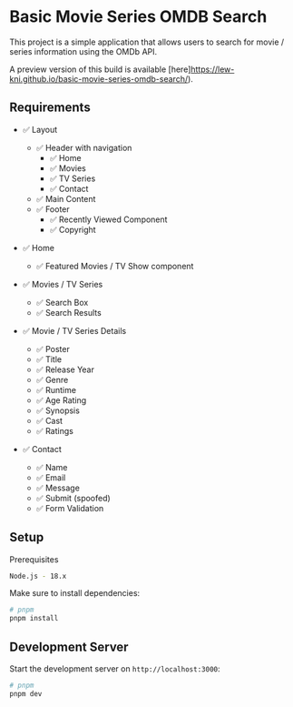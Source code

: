 # Basic Movie Series OMDB Search

This project is a simple application that allows users to search for movie / series information using the OMDb API.

A preview version of this build is available [here]https://lew-kni.github.io/basic-movie-series-omdb-search/).

## Requirements

- ✅ Layout

  - ✅ Header with navigation
    - ✅ Home
    - ✅ Movies
    - ✅ TV Series
    - ✅ Contact
  - ✅ Main Content
  - ✅ Footer
    - ✅ Recently Viewed Component
    - ✅ Copyright

- ✅ Home

  - ✅ Featured Movies / TV Show component

- ✅ Movies / TV Series

  - ✅ Search Box
  - ✅ Search Results

- ✅ Movie / TV Series Details

  - ✅ Poster
  - ✅ Title
  - ✅ Release Year
  - ✅ Genre
  - ✅ Runtime
  - ✅ Age Rating
  - ✅ Synopsis
  - ✅ Cast
  - ✅ Ratings

- ✅ Contact
  - ✅ Name
  - ✅ Email
  - ✅ Message
  - ✅ Submit (spoofed)
  - ✅ Form Validation

## Setup

Prerequisites

```bash
Node.js - 18.x
```

Make sure to install dependencies:

```bash
# pnpm
pnpm install
```

## Development Server

Start the development server on `http://localhost:3000`:

```bash
# pnpm
pnpm dev
```
